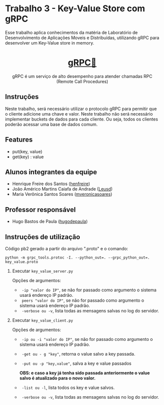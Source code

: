 # Trabalho 3 - Key-Value Store com gRPC

Esse trabalho aplica conhecimentos da matéria de Laboratório de Desenvolvimento de Aplicações Moveis e Distribuídas, utilizando gRPC para desenvolver um Key-Value store in memory.

<h1 align="center">
    <a href="https://grpc.io/">gRPC🔗</a>
</h1>

<p align="center"> gRPC é um serviço de alto desempenho para atender chamadas RPC (Remote Call Procedures) </p>
<p align="center">

## Instruções

Neste trabalho, será necessário utilizar o protocolo gRPC para permitir que o cliente adicione uma chave e valor. Neste trabalho não será necessário implementar buckets de dados para cada cliente. Ou seja, todos os clientes poderão acessar uma base de dados comum.

## Features

* put(key, value)
* get(key) : value

## Alunos integrantes da equipe

* Henrique Freire dos Santos ([henfreire](https://github.com/henfreire))
* João Américo Martins Caiafa de Andrade ([Leusd](https://github.com/Leusd))
* Maria Verônica Santos Soares ([mveronicasoares](https://github.com/mveronicasoares))

## Professor responsável

* Hugo Bastos de Paula ([hugodepaula](https://github.com/hugodepaula))

## Instruções de utilização

Código pb2 gerado a partir do arquivo ".proto" e o comando:
```
python -m grpc_tools.protoc -I. --python_out=. --grpc_python_out=. key_value.proto
```
1. Executar ```key_value_server.py```

    Opções de argumentos:
    
    * ``` -ip "valor do IP"```, se não for passado como argumento o sistema usará endereço IP padrão.
    * ``` peers "valor do IP"```, se não for passado como argumento o sistema usará endereço IP padrão.
    * ``` -verbose ou -v```, lista todas as mensagens salvas no log do servidor.  
    
2. Executar ```key_value_client.py```

    Opções de argumentos:
    
    * ``` -ip ou -i "valor do IP"```, se não for passado como argumento o sistema usará endereço IP padrão.
    * ``` -get ou - g "key"```, retorna o value salvo a key passada. 
    * ``` -put ou -p "key,value"```, salva a key e value passados 
    
        **OBS: e caso a key já tenha sido passada anteriormente o value salvo é atualizado para o novo valor.**
    * ``` -list ou -l```, lista todos os key e value salvos.
    * ``` -verbose ou -v```, lista todas as mensagens salvas no log do servidor.    
